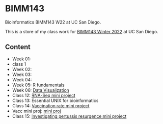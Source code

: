 # BIMM143
Bioinformatics BIMM143 W22 at UC San Diego.

This is a store of my class work for [BIMM143 Winter 2022](https://bioboot.github.io/bimm143_W22/) at UC San Diego.

## Content
- Week 01:
 - class 1
- Week 02:
- Week 03: 
- Week 04: 
- Week 05: R fundamentals
- Week 06: [Data Visualization](https://github.com/kmhooker/BIMM143/blob/main/week6/week6.pdf)
- Class 12: [RNA-Seq mini project](https://github.com/kmhooker/BIMM143/blob/main/week8/RNASeq_MiniProject.pdf)
- Class 13: Essential UNIX for bioinformatics
- Class 14: [Vaccination rate mini project](https://github.com/kmhooker/BIMM143/blob/main/week9/Vaccination-MiniProject.pdf)
- Vacc mini proj: [mini proj](https://github.com/kmhooker/BIMM143/blob/main/week9/Vaccination%20MiniProject.Rmd)
- Class 15: [Investigating pertussis resurgence mini project](https://github.com/kmhooker/BIMM143/blob/main/week10/Pertussis_MiniProj.pdf)
